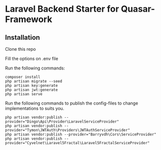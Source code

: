 # Laravel Backend Starter for Quasar-Framework

## Installation

Clone this repo

Fill the options on .env file

Run the following commands:
```
composer install
php artisan migrate --seed
php artisan key:generate
php artisan jwt:generate
php artisan serve
```

Run the following commands to publish the config-files to change implementations to suits you.
```
php artisan vendor:publish --provider="Dingo\Api\Provider\LaravelServiceProvider"
php artisan vendor:publish --provider="Tymon\JWTAuth\Providers\JWTAuthServiceProvider"
php artisan vendor:publish --provider="Barryvdh\Cors\ServiceProvider"
php artisan vendor:publish --provider="Cyvelnet\Laravel5Fractal\Laravel5FractalServiceProvider"
```